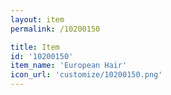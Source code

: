 ```yaml
---
layout: item
permalink: /10200150

title: Item
id: '10200150'
item_name: 'European Hair'
icon_url: 'customize/10200150.png'
---
```

